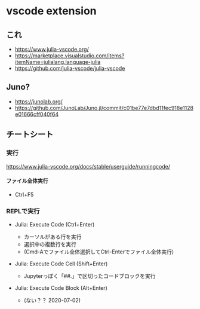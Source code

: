 # vscode extension

## これ

- https://www.julia-vscode.org/
- https://marketplace.visualstudio.com/items?itemName=julialang.language-julia
- https://github.com/julia-vscode/julia-vscode

## Juno?

 - https://junolab.org/
 - https://github.com/JunoLab/Juno.jl/commit/c01be77e7dbd11fec918e1128e01666cff040f64


## チートシート

### 実行

https://www.julia-vscode.org/docs/stable/userguide/runningcode/

#### ファイル全体実行

- Ctrl+F5

### REPLで実行

- Julia: Execute Code (Ctrl+Enter)
  - カーソルがある行を実行
  - 選択中の複数行を実行
  - (Cmd-Aでファイル全体選択してCtrl-Enterでファイル全体実行)

- Julia: Execute Code Cell (Shift+Enter)
  - Jupyterっぽく「##.」で区切ったコードブロックを実行

- Julia: Execute Code Block (Alt+Enter)
  - (ない？？ 2020-07-02)

